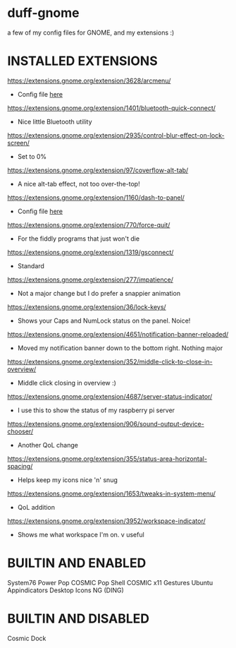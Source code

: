 # duff-gnome
a few of my config files for GNOME, and my extensions :)

# INSTALLED EXTENSIONS

https://extensions.gnome.org/extension/3628/arcmenu/
  - Config file [here](https://github.com/TDuffinNTU/duff-gnome/blob/main/duffArcMenu)

https://extensions.gnome.org/extension/1401/bluetooth-quick-connect/
  - Nice little Bluetooth utility

https://extensions.gnome.org/extension/2935/control-blur-effect-on-lock-screen/
  - Set to 0%

https://extensions.gnome.org/extension/97/coverflow-alt-tab/
  - A nice alt-tab effect, not too over-the-top!

https://extensions.gnome.org/extension/1160/dash-to-panel/
  - Config file [here](https://github.com/TDuffinNTU/duff-gnome/blob/main/dashToPanel)

https://extensions.gnome.org/extension/770/force-quit/
  - For the fiddly programs that just won't die

https://extensions.gnome.org/extension/1319/gsconnect/
  - Standard

https://extensions.gnome.org/extension/277/impatience/
  - Not a major change but I do prefer a snappier animation

https://extensions.gnome.org/extension/36/lock-keys/
  - Shows your Caps and NumLock status on the panel. Noice!
  
https://extensions.gnome.org/extension/4651/notification-banner-reloaded/
  - Moved my notification banner down to the bottom right. Nothing major

https://extensions.gnome.org/extension/352/middle-click-to-close-in-overview/
  - Middle click closing in overview :)

https://extensions.gnome.org/extension/4687/server-status-indicator/
  - I use this to show the status of my raspberry pi server
  
https://extensions.gnome.org/extension/906/sound-output-device-chooser/
  - Another QoL change

https://extensions.gnome.org/extension/355/status-area-horizontal-spacing/
  - Helps keep my icons nice 'n' snug

https://extensions.gnome.org/extension/1653/tweaks-in-system-menu/
  - QoL addition

https://extensions.gnome.org/extension/3952/workspace-indicator/
  - Shows me what workspace I'm on. v useful
  
# BUILTIN AND ENABLED

System76 Power
Pop COSMIC
Pop Shell
COSMIC x11 Gestures
Ubuntu Appindicators
Desktop Icons NG (DING)
  
# BUILTIN AND DISABLED

Cosmic Dock
